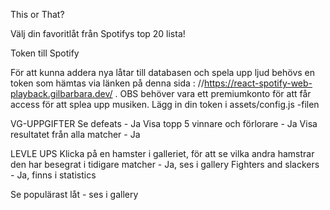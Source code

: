 This or That?

Välj din favoritlåt från Spotifys top 20 lista!

Token till Spotify

För att kunna addera nya låtar till databasen och spela upp ljud behövs en token som hämtas via länken på denna sida : //https://react-spotify-web-playback.gilbarbara.dev/ . OBS behöver vara ett premiumkonto för att får access för att splea upp musiken.
Lägg in din token i assets/config.js -filen

VG-UPPGIFTER
Se defeats - Ja
Visa topp 5 vinnare och förlorare - Ja
Visa resultatet från alla matcher - Ja

LEVLE UPS
Klicka på en hamster i galleriet, för att se vilka andra hamstrar den har besegrat i tidigare matcher - Ja, ses i gallery
Fighters and slackers - Ja, finns i statistics

Se populärast låt - ses i gallery
